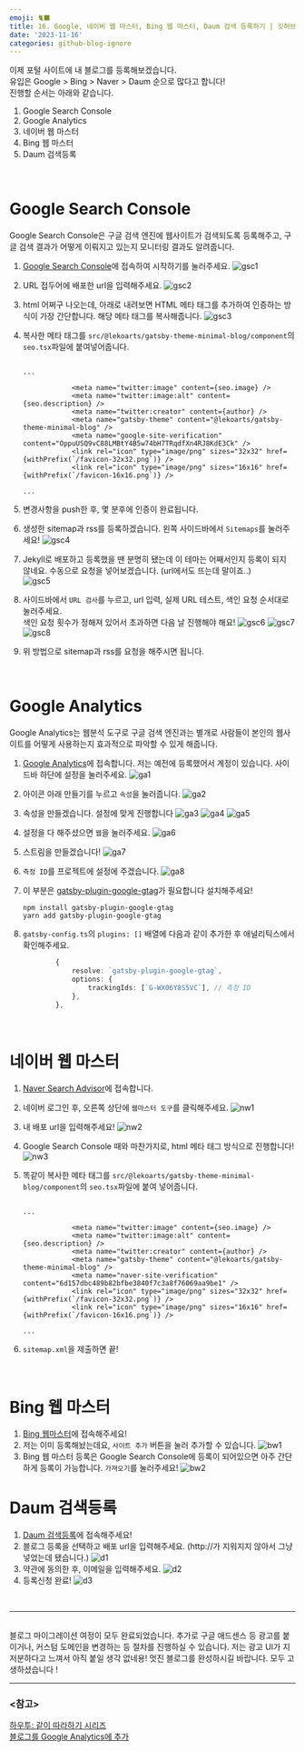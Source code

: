```yaml
---
emoji: 🐈‍⬛
title: 16. Google, 네이버 웹 마스터, Bing 웹 마스터, Daum 검색 등록하기 | 깃허브 블로그 Gatsby 'minimal-blog' 테마로 마이그레이션 하기
date: '2023-11-16'
categories: github-blog-ignore
---
```


이제 포털 사이트에 내 블로그를 등록해보겠습니다.  
유입은 Google > Bing > Naver > Daum 순으로 많다고 합니다!  
진행할 순서는 아래와 같습니다.

1. Google Search Console
2. Google Analytics
3. 네이버 웹 마스터
4. Bing 웹 마스터
5. Daum 검색등록

<br />

# Google Search Console

Google Search Console은 구글 검색 엔진에 웹사이트가 검색되도록 등록해주고, 구글 검색 결과가 어떻게 이뤄지고 있는지 모니터링 결과도 알려줍니다.

1. [Google Search Console](https://search.google.com/search-console/about)에 접속하여 시작하기를 눌러주세요.
   ![gsc1](./gsc_1.png)

2. URL 접두어에 배포한 url을 입력해주세요.
   ![gsc2](./gsc_2.png)
3. html 어쩌구 나오는데, 아래로 내려보면 HTML 메타 태그를 추가하여 인증하는 방식이 가장 간단합니다. 해당 메타 태그를 복사해줍니다.
   ![gsc3](./gsc_3.png)
4. 복사한 메타 태그를 `src/@lekoarts/gatsby-theme-minimal-blog/component`의 `seo.tsx`파일에 붙여넣어줍니다.

   ```tsx title="src/@lekoarts/gatsby-theme-minimal-blog/component/seo.tsx" highlight=7

   ...

               <meta name="twitter:image" content={seo.image} />
               <meta name="twitter:image:alt" content={seo.description} />
               <meta name="twitter:creator" content={author} />
               <meta name="gatsby-theme" content="@lekoarts/gatsby-theme-minimal-blog" />
               <meta name="google-site-verification" content="OppuUSQ9vC88LMBtY4B5w74bH7TRqdfXn4RJ8KdE3Ck" />
               <link rel="icon" type="image/png" sizes="32x32" href={withPrefix(`/favicon-32x32.png`)} />
               <link rel="icon" type="image/png" sizes="16x16" href={withPrefix(`/favicon-16x16.png`)} />

   ...

   ```

5. 변경사항을 push한 후, 몇 분후에 인증이 완료됩니다.
6. 생성한 sitemap과 rss를 등록하겠습니다. 왼쪽 사이드바에서 `Sitemaps`를 눌러주세요!
   ![gsc4](./gsc_4.png)
7. Jekyll로 배포하고 등록했을 땐 분명히 됐는데 이 테마는 어째서인지 등록이 되지 않네요. 수동으로 요청을 넣어보겠습니다. (url에서도 뜨는데 말이죠..)  
   ![gsc5](./gsc_5.png)
8. 사이드바에서 `URL 검사`를 누르고, url 입력, 실제 URL 테스트, 색인 요청 순서대로 눌러주세요.  
   색인 요청 횟수가 정해져 있어서 초과하면 다음 날 진행해야 해요!
   ![gsc6](./gsc_6.png)
   ![gsc7](./gsc_7.png)
   ![gsc8](./gsc_8.png)
9. 위 방법으로 sitemap과 rss를 요청을 해주시면 됩니다.

<br />

# Google Analytics

Google Analytics는 웹분석 도구로 구글 검색 엔진과는 별개로 사람들이 본인의 웹사이트를 어떻게 사용하는지 효과적으로 파악할 수 있게 해줍니다.

1. [Google Analytics](https://analytics.google.com/)에 접속합니다. 저는 예전에 등록했어서 계정이 있습니다. 사이드바 하단에 설정을 눌러주세요.
   ![ga1](./ga_1.png)
2. 아이콘 아래 만들기를 누르고 `속성`을 눌러줍니다.
   ![ga2](./ga_2.png)
3. 속성을 만들겠습니다. 설정에 맞게 진행합니다
   ![ga3](./ga_3.png)
   ![ga4](./ga_4.png)
   ![ga5](./ga_5.png)
4. 설정을 다 해주셨으면 `웹`을 눌러주세요.
   ![ga6](./ga_6.png)
5. 스트림을 만들겠습니다!
   ![ga7](./ga_7.png)
6. `측정 ID`를 프로젝트에 설정에 주겠습니다.
   ![ga8](./ga_8.png)
7. 이 부분은 [gatsby-plugin-google-gtag](https://www.gatsbyjs.com/plugins/gatsby-plugin-google-gtag/)가 필요합니다 설치해주세요!
   ```
   npm install gatsby-plugin-google-gtag
   yarn add gatsby-plugin-google-gtag
   ```
8. `gatsby-config.ts`의 `plugins: []` 배열에 다음과 같이 추가한 후 애널리틱스에서 확인해주세요.

   ```ts title="gatsby-config.ts"
           {
               resolve: `gatsby-plugin-google-gtag`,
               options: {
                   trackingIds: [`G-WX06Y8S5VC`], // 측정 ID
               },
           },
   ```

<br />

# 네이버 웹 마스터

1. [Naver Search Advisor](https://searchadvisor.naver.com/)에 접속합니다.
2. 네이버 로그인 후, 오른쪽 상단에 `웹마스터 도구`를 클릭해주세요.
   ![nw1](./nw_1.png)
3. 내 배포 url을 입력해주세요!
   ![nw2](./nw_2.png)
4. Google Search Console 때와 마찬가지로, html 메타 태그 방식으로 진행합니다!
   ![nw3](./nw_3.png)
5. 똑같이 복사한 메타 태그를 `src/@lekoarts/gatsby-theme-minimal-blog/component`의 `seo.tsx`파일에 붙여 넣어줍니다.

   ```tsx title="src/@lekoarts/gatsby-theme-minimal-blog/component/seo.tsx" highlight=7

   ...

               <meta name="twitter:image" content={seo.image} />
               <meta name="twitter:image:alt" content={seo.description} />
               <meta name="twitter:creator" content={author} />
               <meta name="gatsby-theme" content="@lekoarts/gatsby-theme-minimal-blog" />
               <meta name="naver-site-verification" content="6d157dbc489b82bfbe3840f7c3a8f76069aa9be1" />
               <link rel="icon" type="image/png" sizes="32x32" href={withPrefix(`/favicon-32x32.png`)} />
               <link rel="icon" type="image/png" sizes="16x16" href={withPrefix(`/favicon-16x16.png`)} />

   ...

   ```

6. `sitemap.xml`을 제출하면 끝!

<br />

# Bing 웹 마스터

1. [Bing 웹마스터](https://www.bing.com/webmasters)에 접속해주세요!
2. 저는 이미 등록해놨는데요, `사이트 추가` 버튼을 눌러 추가할 수 있습니다.
   ![bw1](./bw_1.png)
3. Bing 웹 마스터 등록은 Google Search Console에 등록이 되어있으면 아주 간단하게 등록이 가능합니다. `가져오기`를 눌러주세요!
   ![bw2](./bw_2.png)

# Daum 검색등록

1. [Daum 검색등록](https://register.search.daum.net/index.daum)에 접속해주세요!
2. 블로그 등록을 선택하고 배포 url을 입력해주세요. (http://가 지워지지 않아서 그냥 넣었는데 됐습니다.)
   ![d1](./d_1.png)
3. 약관에 동의한 후, 이메일을 입력해주세요.
   ![d2](./d_2.png)
4. 등록신청 완료!
   ![d3](./d_3.png)

<br />

---

<br />
블로그 마이그레이션 여정이 모두 완료되었습니다. 추가로 구글 애드센스 등 광고를 붙이거나, 커스텀 도메인을 변경하는 등 절차를
진행하실 수 있습니다. 저는 광고 UI가 지저분하다고 느껴서 아직 붙일 생각 없네용! 멋진 블로그를 완성하시길 바랍니다. 모두 고생하셨습니다
!

<br />

---

### <참고>

[하우투: 같이 따라하기 시리즈](https://devinlife.com/howto/)  
[블로그를 Google Analytics에 추가](https://ha-young.github.io/2020/gatsby/Add-Google-Analytics/)
